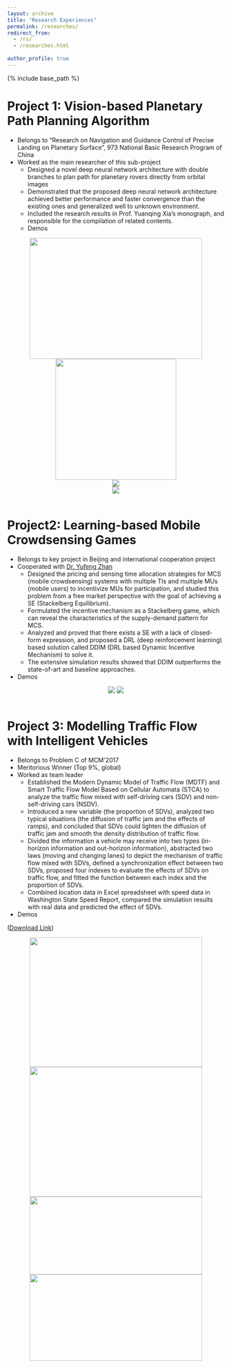 ```yaml
---
layout: archive
title: "Research Experiences"
permalink: /researches/
redirect_from: 
  - /rs/
  - /researches.html
  
author_profile: true
---
```


{% include base_path %}

Project 1: Vision-based Planetary Path Planning Algorithm 
============================================
* Belongs to “Research on Navigation and Guidance Control of Precise Landing on Planetary Surface”, 973 National Basic Research Program of China
* Worked as the main researcher of this sub-project
  * Designed a novel deep neural network architecture with double branches to plan path for planetary rovers directly from orbital images
  * Demonstrated that the proposed deep neural network architecture achieved better performance and faster convergence than the existing ones and generalized well to unknown environment.
  * Included the research results in Prof. Yuanqing Xia’s monograph, and responsible for the compilation of related contents. 
  * Demos
  
<div align="center">
<img src="/images/Mars/demo.png" height="280" width="400">
<img src="/images/Mars/pathfinding.png" height="280" width="280">
</div>
<div align="center">
<img src="/images/Mars/TNet.png">
</div>
<div align="center">
<img src="/images/Mars/Result.png">
</div>
<br/>

Project2: Learning-based Mobile Crowdsensing Games 
========================================
* Belongs to key project in Beijing and international cooperation project
* Cooperated with [Dr. Yufeng Zhan](https://scholar.google.com.hk/citations?user=qzCgBxUAAAAJ&hl=zh-CN&oi=ao)
  * Designed the pricing and sensing time allocation strategies for MCS (mobile crowdsensing) systems with multiple TIs and multiple MUs (mobile users) to incentivize MUs for participation, and studied this problem from a free market perspective with the goal of achieving a SE (Stackelberg Equilibrium).
  * Formulated the incentive mechanism as a Stackelberg game, which can reveal the characteristics of the supply-demand pattern for MCS.
  * Analyzed and proved that there exists a SE with a lack of closed-form expression, and proposed a DRL (deep reinforcement learning) based solution called DDIM (DRL based Dynamic Incentive Mechanism) to solve it.
  * The extensive simulation results showed that DDIM outperforms the state-of-art and baseline approaches.
* Demos

<div align="center">
<img src="/images/MCS/MCS.png">
<img src="/images/MCS/MDP.png">
</div>
<br/>

Project 3: Modelling Traffic Flow with Intelligent Vehicles 
============================================================================
* Belongs to Problem C of MCM'2017
* Meritorious Winner (Top 9%, global)
* Worked as team leader
  * Established the Modern Dynamic Model of Traffic Flow (MDTF) and Smart Traffic Flow Model Based on Cellular Automata (STCA) to analyze the traffic flow mixed with self-driving cars (SDV) and non-self-driving cars (NSDV).
  * Introduced a new variable (the proportion of SDVs), analyzed two typical situations (the diffusion of traffic jam and the effects of ramps), and concluded that SDVs could lighten the diffusion of traffic jam and smooth the density distribution of traffic flow.
  * Divided the information a vehicle may receive into two types (in-horizon information and out-horizon information), abstracted two laws (moving and changing lanes) to depict the mechanism of traffic flow mixed with SDVs, defined a synchronization effect between two SDVs, proposed four indexes to evaluate the effects of SDVs on traffic flow, and fitted the function between each index and the proportion of SDVs.
  * Combined location data in Excel spreadsheet with speed data in Washington State Speed Report, compared the simulation results with real data and predicted the effect of SDVs.
* Demos 

([Download Link]( https://raw.githubusercontent.com/bitzj2015/bitzj2015.github.io/master/files/57612%20.pdf))
<div align="center">
<img src="/images/MCM/Model1.png" height="300" width="400">
<img src="/images/MCM/Alg.png" height="300" width="400">
</div>
<div align="center">
<img src="/images/MCM/Demo1.png" height="180" width="400">
<img src="/images/MCM/Demo2.png" height="200" width="400">
</div>


